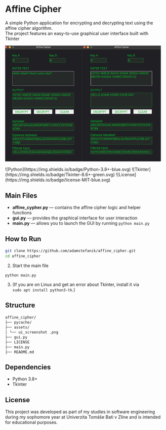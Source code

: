 # Affine Cipher

A simple Python application for encrypting and decrypting text using the affine cipher algorithm.  
The project features an easy-to-use graphical user interface built with Tkinter
<p align="center">
  <img src="assets/ui_screenshot.png" width="700">
</p>
![Python](https://img.shields.io/badge/Python-3.8+-blue.svg)
![Tkinter](https://img.shields.io/badge/Tkinter-8.6+-green.svg)
![License](https://img.shields.io/badge/license-MIT-blue.svg)

## Main Files

- **affine_cypher.py** — contains the affine cipher logic and helper functions
- **gui.py** — provides the graphical interface for user interaction
- **main.py** — allows you to launch the GUI by running `python main.py`

## How to Run
```bash
git clone https://github.com/adamstefanik/affine_cipher.git
cd affine_cipher
```
2. Start the main file
```
python main.py
```
3. (If you are on Linux and get an error about Tkinter, install it via  
`sudo apt install python3-tk`.)

## Structure
```
affine_cipher/
├── pycache/
├── assets/
│ └── ui_screenshot .png
├── gui.py
├── LICENSE
├── main.py
├── README.md
```

## Dependencies

- Python 3.8+
- Tkinter


## License

This project was developed as part of my studies in software engineering during my sophomore year at Univerzita Tomáše Bati v Zlíne and is intended for educational purposes.
